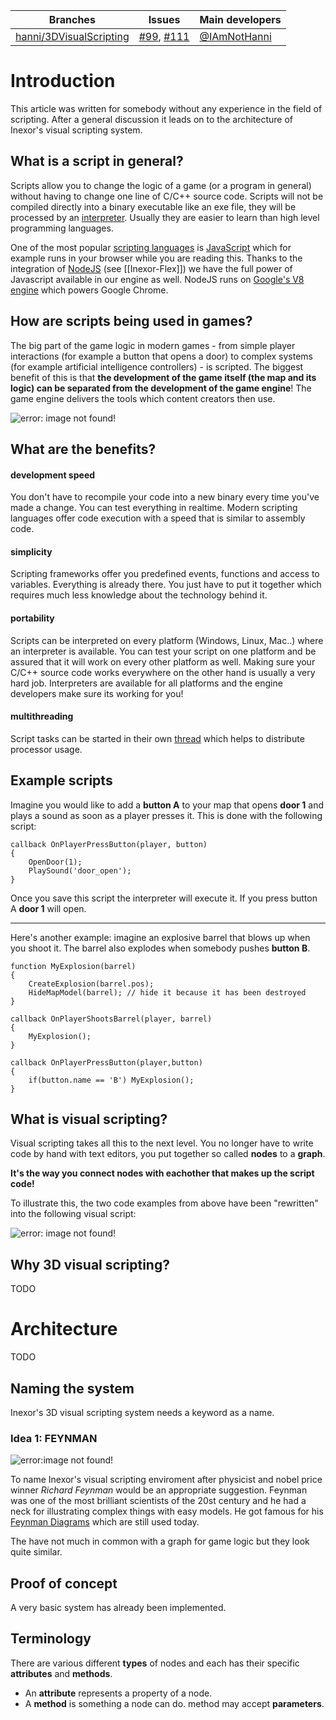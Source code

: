 Branches | Issues | Main developers
--- | --- | --- 
[hanni/3DVisualScripting](/inexorgame/code/tree/hanni/3DVisualScripting) |  [#99](/inexorgame/code/issues/99), [#111](/inexorgame/code/issues/111) | [@IAmNotHanni](/IAmNotHanni)

# Introduction
This article was written for somebody without any experience in the field of scripting. After a general discussion it leads on to the architecture of Inexor's visual scripting system.

## What is a script in general?
Scripts allow you to change the logic of a game (or a program in general) without having to change one line of C/C++ source code. Scripts will not be compiled directly into a binary executable like an exe file, they will be processed by an [interpreter](https://en.wikipedia.org/wiki/Interpreter_(computing)). Usually they are easier to learn than high level programming languages.

One of the most popular [scripting languages](https://en.wikipedia.org/wiki/Scripting_language) is [JavaScript](https://en.wikipedia.org/wiki/JavaScript) which for example runs in your browser while you are reading this. Thanks to the integration of [NodeJS](https://nodejs.org/en/) (see [[Inexor-Flex]]) we have the full power of Javascript available in our engine as well. NodeJS runs on [Google's V8 engine](https://developers.google.com/v8/) which powers Google Chrome.

## How are scripts being used in games?
The big part of the game logic in modern games - from simple player interactions (for example a button that opens a door) to complex systems (for example artificial intelligence controllers) - is scripted. The biggest benefit of this is that **the development of the game itself (the map and its logic) can be separated from the development of the game engine**! The game engine delivers the tools which content creators then use.

![error: image not found!](https://raw.githubusercontent.com/inexorgame/visualisations/a10c0c475f5b663e13fb39b5404ca174ad887b04/wiki/scripting_illustration.png)

## What are the benefits?

#### development speed
You don't have to recompile your code into a new binary every time you've made a change. You can test everything in realtime. Modern scripting languages offer code execution with a speed that is similar to assembly code.

#### simplicity
Scripting frameworks offer you predefined events, functions and access to variables. Everything is already there. You just have to put it together which requires much less knowledge about the technology behind it.

#### portability
Scripts can be interpreted on every platform (Windows, Linux, Mac..) where an interpreter is available. You can test your script on one platform and be assured that it will work on every other platform as well. Making sure your C/C++ source code works everywhere on the other hand is usually a very hard job. Interpreters are available for all platforms and the engine developers make sure its working for you!

#### multithreading
Script tasks can be started in their own [thread](https://en.wikipedia.org/wiki/Thread_(computing)) which helps to distribute processor usage.

## Example scripts
Imagine you would like to add a **button A** to your map that opens **door 1** and plays a sound as soon as a player presses it. This is done with the following script:

```
callback OnPlayerPressButton(player, button)
{
    OpenDoor(1);
    PlaySound('door_open');
}
```

Once you save this script the interpreter will execute it. If you press button A **door 1** will open.

___

Here's another example:
imagine an explosive barrel that blows up when you shoot it. The barrel also explodes when somebody pushes **button B**.

```
function MyExplosion(barrel)
{
    CreateExplosion(barrel.pos);
    HideMapModel(barrel); // hide it because it has been destroyed
}

callback OnPlayerShootsBarrel(player, barrel)
{
    MyExplosion();
}

callback OnPlayerPressButton(player,button)
{
    if(button.name == 'B') MyExplosion();
}
```

## What is visual scripting?
Visual scripting takes all this to the next level. You no longer have to write code by hand with text editors, you put together so called **nodes** to a **graph**.

**It's the way you connect nodes with eachother that makes up the script code!**

To illustrate this, the two code examples from above have been "rewritten" into the following visual script:

![error: image not found!](https://raw.githubusercontent.com/inexorgame/visualisations/6676208ef61a704f2c7e7300ffd0f55a6f86c35b/wiki/vs_graph_example_1.png)

## Why 3D visual scripting?
TODO 

# Architecture
TODO

## Naming the system
Inexor's 3D visual scripting system needs a keyword as a name.

### Idea 1: FEYNMAN

![error:image not found!](https://raw.githubusercontent.com/inexorgame/visualisations/d2f9d6cd1beae855f01710c931f2a0da0d262c44/feynman/feynman_logo.png)

To name Inexor's visual scripting enviroment after physicist and nobel price winner _Richard Feynman_ would be an appropriate suggestion. Feynman was one of the most brilliant scientists of the 20st century and he had a neck for illustrating complex things with easy models. He got famous for his [Feynman Diagrams](https://en.wikipedia.org/wiki/Feynman_diagram) which are still used today.

The have not much in common with a graph for game logic but they look quite similar.

## Proof of concept
A very basic system has already been implemented.

## Terminology
There are various different **types** of nodes and each has their specific **attributes** and **methods**.

* An **attribute** represents a property of a node.
* A **method** is something a node can do. method may accept **parameters**.
